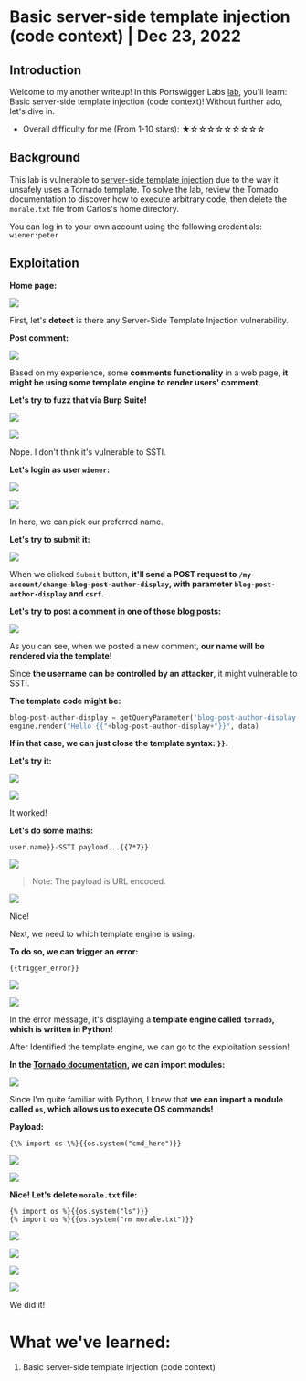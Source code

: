 # Basic server-side template injection (code context) | Dec 23, 2022

## Introduction

Welcome to my another writeup! In this Portswigger Labs [lab](https://portswigger.net/web-security/server-side-template-injection/exploiting/lab-server-side-template-injection-basic-code-context), you'll learn: Basic server-side template injection (code context)! Without further ado, let's dive in.

- Overall difficulty for me (From 1-10 stars): ★☆☆☆☆☆☆☆☆☆

## Background

This lab is vulnerable to [server-side template injection](https://portswigger.net/web-security/server-side-template-injection) due to the way it unsafely uses a Tornado template. To solve the lab, review the Tornado documentation to discover how to execute arbitrary code, then delete the `morale.txt` file from Carlos's home directory.

You can log in to your own account using the following credentials: `wiener:peter`

## Exploitation

**Home page:**

![](https://raw.githubusercontent.com/siunam321/CTF-Writeups/main/Portswigger-Labs/Server-Side-Template-Injection/SSTI-2/images/Pasted%20image%2020221223024231.png)

First, let's **detect** is there any Server-Side Template Injection vulnerability.

**Post comment:**

![](https://raw.githubusercontent.com/siunam321/CTF-Writeups/main/Portswigger-Labs/Server-Side-Template-Injection/SSTI-2/images/Pasted%20image%2020221223024411.png)

Based on my experience, some **comments functionality** in a web page, **it might be using some template engine to render users' comment.**

**Let's try to fuzz that via Burp Suite!**

![](https://raw.githubusercontent.com/siunam321/CTF-Writeups/main/Portswigger-Labs/Server-Side-Template-Injection/SSTI-2/images/Pasted%20image%2020221223024649.png)

![](https://raw.githubusercontent.com/siunam321/CTF-Writeups/main/Portswigger-Labs/Server-Side-Template-Injection/SSTI-2/images/Pasted%20image%2020221223025446.png)

Nope. I don't think it's vulnerable to SSTI.

**Let's login as user `wiener`:**

![](https://raw.githubusercontent.com/siunam321/CTF-Writeups/main/Portswigger-Labs/Server-Side-Template-Injection/SSTI-2/images/Pasted%20image%2020221223025535.png)

![](https://raw.githubusercontent.com/siunam321/CTF-Writeups/main/Portswigger-Labs/Server-Side-Template-Injection/SSTI-2/images/Pasted%20image%2020221223025544.png)

In here, we can pick our preferred name.

**Let's try to submit it:**

![](https://raw.githubusercontent.com/siunam321/CTF-Writeups/main/Portswigger-Labs/Server-Side-Template-Injection/SSTI-2/images/Pasted%20image%2020221223025751.png)

When we clicked `Submit` button, **it'll send a POST request to `/my-account/change-blog-post-author-display`, with parameter `blog-post-author-display` and `csrf`.**

**Let's try to post a comment in one of those blog posts:**

![](https://raw.githubusercontent.com/siunam321/CTF-Writeups/main/Portswigger-Labs/Server-Side-Template-Injection/SSTI-2/images/Pasted%20image%2020221223025940.png)

As you can see, when we posted a new comment, **our name will be rendered via the template!**

Since **the username can be controlled by an attacker**, it might vulnerable to SSTI.

**The template code might be:**
```py
blog-post-author-display = getQueryParameter('blog-post-author-display')
engine.render("Hello {{"+blog-post-author-display+"}}", data)
```

**If in that case, we can just close the template syntax: `}}`.**

**Let's try it:**

![](https://raw.githubusercontent.com/siunam321/CTF-Writeups/main/Portswigger-Labs/Server-Side-Template-Injection/SSTI-2/images/Pasted%20image%2020221223030457.png)

![](https://raw.githubusercontent.com/siunam321/CTF-Writeups/main/Portswigger-Labs/Server-Side-Template-Injection/SSTI-2/images/Pasted%20image%2020221223030509.png)

It worked!

**Let's do some maths:**
```
user.name}}-SSTI payload...{{7*7}}
```

![](https://raw.githubusercontent.com/siunam321/CTF-Writeups/main/Portswigger-Labs/Server-Side-Template-Injection/SSTI-2/images/Pasted%20image%2020221223030946.png)

> Note: The payload is URL encoded.

![](https://raw.githubusercontent.com/siunam321/CTF-Writeups/main/Portswigger-Labs/Server-Side-Template-Injection/SSTI-2/images/Pasted%20image%2020221223031003.png)

Nice!

Next, we need to which template engine is using.

**To do so, we can trigger an error:**
```
{{trigger_error}}
```

![](https://raw.githubusercontent.com/siunam321/CTF-Writeups/main/Portswigger-Labs/Server-Side-Template-Injection/SSTI-2/images/Pasted%20image%2020221223031113.png)

![](https://raw.githubusercontent.com/siunam321/CTF-Writeups/main/Portswigger-Labs/Server-Side-Template-Injection/SSTI-2/images/Pasted%20image%2020221223031125.png)

In the error message, it's displaying a **template engine called `tornado`, which is written in Python!**

After Identified the template engine, we can go to the exploitation session!

**In the [Tornado documentation](https://www.tornadoweb.org/en/stable/template.html), we can import modules:**

![](https://raw.githubusercontent.com/siunam321/CTF-Writeups/main/Portswigger-Labs/Server-Side-Template-Injection/SSTI-2/images/Pasted%20image%2020221223031519.png)

Since I'm quite familiar with Python, I knew that **we can import a module called `os`, which allows us to execute OS commands!**

**Payload:**

`{\% import os \%}{{os.system("cmd_here")}}`

![](https://raw.githubusercontent.com/siunam321/CTF-Writeups/main/Portswigger-Labs/Server-Side-Template-Injection/SSTI-2/images/Pasted%20image%2020221223031757.png)

![](https://raw.githubusercontent.com/siunam321/CTF-Writeups/main/Portswigger-Labs/Server-Side-Template-Injection/SSTI-2/images/Pasted%20image%2020221223031804.png)

**Nice! Let's delete `morale.txt` file:**
```
{% import os %}{{os.system("ls")}}
{% import os %}{{os.system("rm morale.txt")}}
```

![](https://raw.githubusercontent.com/siunam321/CTF-Writeups/main/Portswigger-Labs/Server-Side-Template-Injection/SSTI-2/images/Pasted%20image%2020221223031915.png)

![](https://raw.githubusercontent.com/siunam321/CTF-Writeups/main/Portswigger-Labs/Server-Side-Template-Injection/SSTI-2/images/Pasted%20image%2020221223031923.png)

![](https://raw.githubusercontent.com/siunam321/CTF-Writeups/main/Portswigger-Labs/Server-Side-Template-Injection/SSTI-2/images/Pasted%20image%2020221223032019.png)

![](https://raw.githubusercontent.com/siunam321/CTF-Writeups/main/Portswigger-Labs/Server-Side-Template-Injection/SSTI-2/images/Pasted%20image%2020221223032026.png)

We did it!

# What we've learned:

1. Basic server-side template injection (code context)